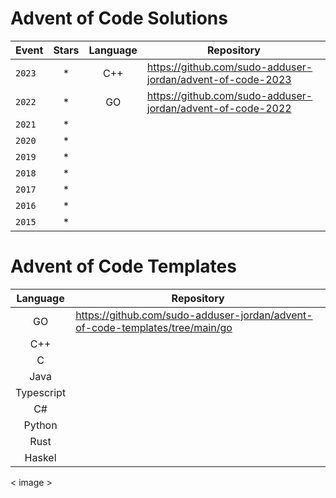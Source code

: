 # Advent of Code Solutions

| Event | Stars | Language | Repository |
| --- | :---: | :---: | --- |
| `2023` | * | C++ | https://github.com/sudo-adduser-jordan/advent-of-code-2023 |
| `2022` | * | GO | https://github.com/sudo-adduser-jordan/advent-of-code-2022 |
| `2021` | * |  | |
| `2020` | * |  | |
| `2019` | * |  | |
| `2018` | * |  | |
| `2017` | * |  | |
| `2016` | * |  | |
| `2015` | * |  | |

# Advent of Code Templates

| Language | Repository |
| :---: | --- |
| GO | https://github.com/sudo-adduser-jordan/advent-of-code-templates/tree/main/go |
| C++ |  |
| C |  |
| Java |  |
| Typescript |  |
| C# |  |
| Python |  |
| Rust |  |
| Haskel |  |


< image >
